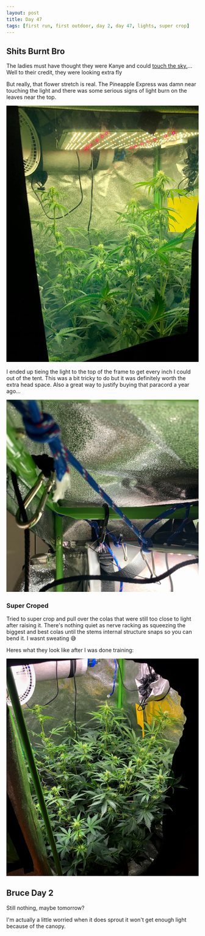 ```yaml
---
layout: post
title: Day 47
tags: [first run, first outdoor, day 2, day 47, lights, super crop]
---
```


## Shits Burnt Bro

The ladies must have thought they were Kanye and could [touch the sky.](https://www.youtube.com/watch?v=YkwQbuAGLj4)... Well to their credit, they were looking extra fly

But really, that flower stretch is real. The Pineapple Express was damn near touching the light and there was some serious signs of light burn on the leaves near the top.

![Touch The Sky](/public/images/first-run/day-46.jpeg#75)

I ended up tieing the light to the top of the frame to get every inch I could out of the tent. This was a bit tricky to do but it was definitely worth the extra head space. Also a great way to justify buying that paracord a year ago...

![Top of the Frame](/public/images/first-run/top-of-frame.jpg#75)

### Super Croped

Tried to super crop and pull over the colas that were still too close to light after raising it. There's nothing quiet as nerve racking as squeezing the biggest and best colas until the stems internal structure snaps so you can bend it. I wasnt sweating 😅

Heres what they look like after I was done training:

![Out of Control](/public/images/first-run/day-47.jpg#75)

## Bruce Day 2

Still nothing, maybe tomorrow?

I'm actually a little worried when it does sprout it won't get enough light because of the canopy.
